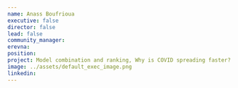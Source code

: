 ```yaml
---
name: Anass Boufrioua
executive: false
director: false
lead: false
community_manager: 
erevna:    
position:  
project: Model combination and ranking, Why is COVID spreading faster?
image: ../assets/default_exec_image.png
linkedin: 
---
```

